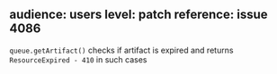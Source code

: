 audience: users
level: patch
reference: issue 4086
---
`queue.getArtifact()` checks if artifact is expired and returns `ResourceExpired - 410` in such cases
